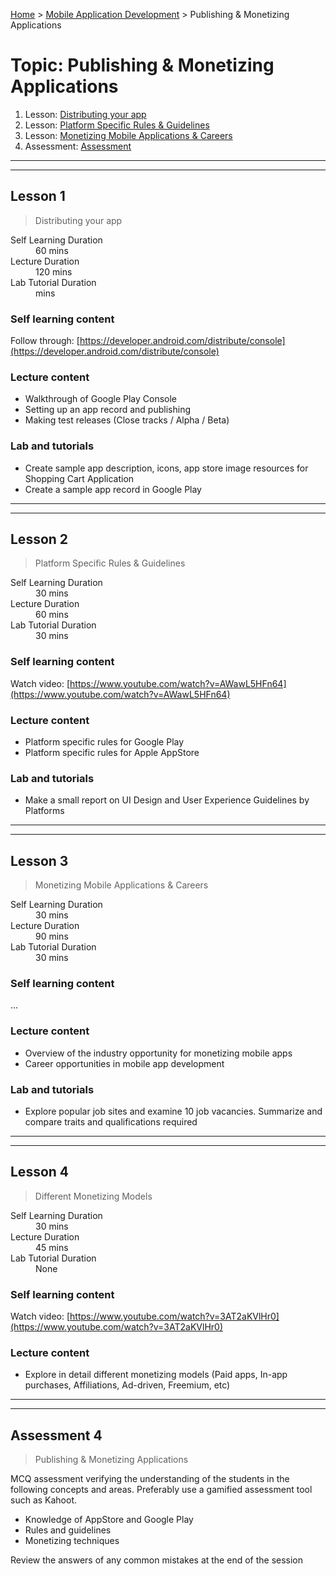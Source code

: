 [Home](../README.md) > [Mobile Application Development](./README.md) > Publishing & Monetizing Applications

# Topic: Publishing & Monetizing Applications

1. Lesson: [Distributing your app](#lesson-1)
2. Lesson: [Platform Specific Rules & Guidelines](#lesson-2)
3. Lesson: [Monetizing Mobile Applications & Careers](#lesson-3)
4. Assessment: [Assessment](#assessment-1)

---

---

## Lesson 1

> Distributing your app

<dl>
<dt>Self Learning Duration</dt>
<dd>60 mins</dd>
<dt>Lecture Duration</dt>
<dd>120 mins</dd>
<dt>Lab Tutorial Duration</dt>
<dd> mins</dd>
</dl>

### Self learning content

Follow through: [https://developer.android.com/distribute/console](https://developer.android.com/distribute/console)

### Lecture content

- Walkthrough of Google Play Console
- Setting up an app record and publishing
- Making test releases (Close tracks / Alpha / Beta)

### Lab and tutorials

- Create sample app description, icons, app store image resources for Shopping Cart Application
- Create a sample app record in Google Play

---

---

## Lesson 2

> Platform Specific Rules & Guidelines

<dl>
<dt>Self Learning Duration</dt>
<dd>30 mins</dd>
<dt>Lecture Duration</dt>
<dd>60 mins</dd>
<dt>Lab Tutorial Duration</dt>
<dd>30 mins</dd>
</dl>

### Self learning content

Watch video: [https://www.youtube.com/watch?v=AWawL5HFn64](https://www.youtube.com/watch?v=AWawL5HFn64)

### Lecture content

- Platform specific rules for Google Play
- Platform specific rules for Apple AppStore

### Lab and tutorials

- Make a small report on UI Design and User Experience Guidelines by Platforms

---

---

## Lesson 3

> Monetizing Mobile Applications & Careers

<dl>
<dt>Self Learning Duration</dt>
<dd>30 mins</dd>
<dt>Lecture Duration</dt>
<dd>90 mins</dd>
<dt>Lab Tutorial Duration</dt>
<dd>30 mins</dd>
</dl>

### Self learning content

...

### Lecture content

- Overview of the industry opportunity for monetizing mobile apps
- Career opportunities in mobile app development

### Lab and tutorials

- Explore popular job sites and examine 10 job vacancies. Summarize and compare traits and qualifications required

---

---

## Lesson 4

> Different Monetizing Models

<dl>
<dt>Self Learning Duration</dt>
<dd>30 mins</dd>
<dt>Lecture Duration</dt>
<dd>45 mins</dd>
<dt>Lab Tutorial Duration</dt>
<dd>None</dd>
</dl>

### Self learning content

Watch video: [https://www.youtube.com/watch?v=3AT2aKVlHr0](https://www.youtube.com/watch?v=3AT2aKVlHr0)

### Lecture content

- Explore in detail different monetizing models (Paid apps, In-app purchases, Affiliations, Ad-driven, Freemium, etc)

---

---

## Assessment 4

> Publishing & Monetizing Applications

MCQ assessment verifying the understanding of the students in the following concepts and areas. Preferably use a gamified assessment tool such as Kahoot.

 - Knowledge of AppStore and Google Play
 - Rules and guidelines
 - Monetizing techniques

Review the answers of any common mistakes at the end of the session